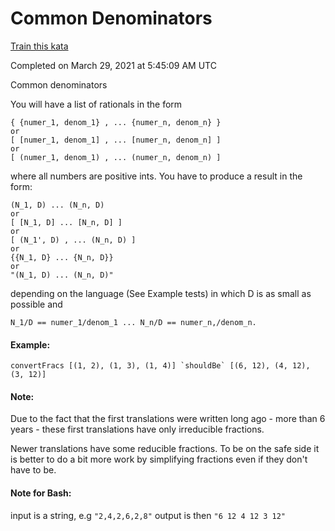 # Common Denominators

[Train this kata](https://www.codewars.com/kata/54d7660d2daf68c619000d95)

Completed on March 29, 2021 at 5:45:09 AM UTC

Common denominators

You will have a list of rationals in the form 
 ```
{ {numer_1, denom_1} , ... {numer_n, denom_n} } 
or
[ [numer_1, denom_1] , ... [numer_n, denom_n] ] 
or
[ (numer_1, denom_1) , ... (numer_n, denom_n) ] 
 ```
 
 where all numbers are positive ints.
 You have to produce a result in the form:
```
(N_1, D) ... (N_n, D) 
or
[ [N_1, D] ... [N_n, D] ] 
or
[ (N_1', D) , ... (N_n, D) ] 
or
{{N_1, D} ... {N_n, D}} 
or
"(N_1, D) ... (N_n, D)"
```

depending on the language (See Example tests) in which D is as small as possible and 
 
```
N_1/D == numer_1/denom_1 ... N_n/D == numer_n,/denom_n.
```
#### Example: 
```
convertFracs [(1, 2), (1, 3), (1, 4)] `shouldBe` [(6, 12), (4, 12), (3, 12)]
```
#### Note: 
Due to the fact that the first translations were written long ago - more than 6 years - these first translations have only irreducible fractions. 

Newer translations have some reducible fractions. To be on the safe side it is better to do a bit more work by simplifying fractions even if they don't have to be.

#### Note for Bash:
input is a string,  e.g `"2,4,2,6,2,8"`
output is then          `"6 12 4 12 3 12"`